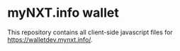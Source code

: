 myNXT.info wallet
=================

This repository contains all client-side javascript files for https://walletdev.mynxt.info/.
